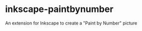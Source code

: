 inkscape-paintbynumber
======================

An extension for Inkscape to create a "Paint by Number" picture
